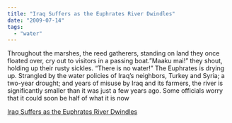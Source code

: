 ```yaml
---
title: "Iraq Suffers as the Euphrates River Dwindles"
date: "2009-07-14"
tags: 
  - "water"
---
```


Throughout the marshes, the reed gatherers, standing on land they once floated over, cry out to visitors in a passing boat.”Maaku mai!” they shout, holding up their rusty sickles. “There is no water!” The Euphrates is drying up. Strangled by the water policies of Iraq’s neighbors, Turkey and Syria; a two-year drought; and years of misuse by Iraq and its farmers, the river is significantly smaller than it was just a few years ago. Some officials worry that it could soon be half of what it is now  

  
[Iraq Suffers as the Euphrates River Dwindles](http://www.nytimes.com/2009/07/14/world/middleeast/14euphrates.html)
